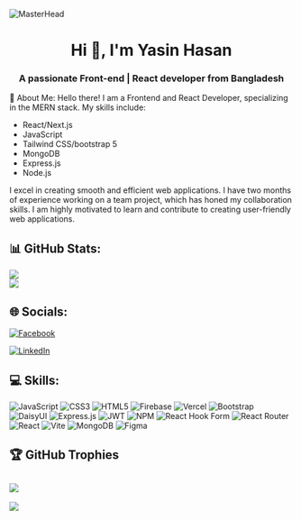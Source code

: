 ![MasterHead](https://i.ibb.co/vL5Yjq5/Add-a-subheading.png)
    <h1 align="center">Hi 👋, I'm Yasin Hasan</h1>
<h3 align="center">A passionate Front-end | React developer from Bangladesh</h3>


💫 About Me:
Hello there! I am a Frontend and React Developer, specializing in the MERN stack. My skills include:
<ul>
  <li>React/Next.js</li>
  <li>JavaScript</li>
  <li>Tailwind CSS/bootstrap 5</li>
  <li>MongoDB</li>
  <li>Express.js</li>
  <li>Node.js</li>
</ul>
I excel in creating smooth and efficient web applications. I have two months of experience working on a team project, which has honed my collaboration skills. I am highly motivated to learn and contribute to creating user-friendly web applications.

 ## 📊 GitHub Stats:
<!-- Add a container div with flexbox styles -->
<div>
  <div style="width: 100%"> 
      <img src="https://github-readme-stats.vercel.app/api?username=yasin-hasan2&show_icons=true&theme=transparent"  />
  </div>
  <div style="width: 100%"> 
      <img src="https://github-readme-stats.vercel.app/api/top-langs/?username=yasin-hasan2&theme=radical&hide_border=false&include_all_commits=true&count_private=false&layout=compact"/>
  </div>
 
</div>

<!-- # 🔭 My currently projects -->
<!-- ## project name: DrivePulse | Online file sharing | team project
 ### ⚙️Technologies:
- Next.js, TypeScript, tailwindcss, mongoose, ExpressJs, node.js, firebase storage, socket.io, JWT etc. 
### 📝Description:
- This is a online file  sharing website and user friendly UI design. Authentication user can upload his/her file and share this file in real-time. User can create folder and upload any file inside this folder and this is a nasted route like google drive. User can add conversation and collaborate with real-time chat.
### 👇Links:
- [client github link](https://github.com/Binary-Masters/DrivePulse-Client)
- [server github link](https://github.com/Binary-Masters/DrivePulse-Server)
- [live link](https://drive-pulse-client.vercel.app/) -->

## 🌐 Socials:
[![Facebook](https://img.shields.io/badge/Facebook-%231877F2.svg?logo=Facebook&logoColor=white)](https://www.facebook.com/aornil.mahmoud) 
<!-- [![Instagram](https://img.shields.io/badge/Instagram-%23E4405F.svg?logo=Instagram&logoColor=white)](https://www.instagram.com/sadidhasan56/) --> 
[![LinkedIn](https://img.shields.io/badge/LinkedIn-%230077B5.svg?logo=linkedin&logoColor=white)](https://www.linkedin.com/in/yasin-hasan-05a16425a/)

## 💻 Skills:
![JavaScript](https://img.shields.io/badge/javascript-%23323330.svg?style=for-the-badge&logo=javascript&logoColor=%23F7DF1E) ![CSS3](https://img.shields.io/badge/css3-%231572B6.svg?style=for-the-badge&logo=css3&logoColor=white) ![HTML5](https://img.shields.io/badge/html5-%23E34F26.svg?style=for-the-badge&logo=html5&logoColor=white) ![Firebase](https://img.shields.io/badge/firebase-%23039BE5.svg?style=for-the-badge&logo=firebase) ![Vercel](https://img.shields.io/badge/vercel-%23000000.svg?style=for-the-badge&logo=vercel&logoColor=white) ![Bootstrap](https://img.shields.io/badge/bootstrap-%238511FA.svg?style=for-the-badge&logo=bootstrap&logoColor=white) ![DaisyUI](https://img.shields.io/badge/daisyui-5A0EF8?style=for-the-badge&logo=daisyui&logoColor=white) ![Express.js](https://img.shields.io/badge/express.js-%23404d59.svg?style=for-the-badge&logo=express&logoColor=%2361DAFB) ![JWT](https://img.shields.io/badge/JWT-black?style=for-the-badge&logo=JSON%20web%20tokens) ![NPM](https://img.shields.io/badge/NPM-%23CB3837.svg?style=for-the-badge&logo=npm&logoColor=white) ![React Hook Form](https://img.shields.io/badge/React%20Hook%20Form-%23EC5990.svg?style=for-the-badge&logo=reacthookform&logoColor=white) ![React Router](https://img.shields.io/badge/React_Router-CA4245?style=for-the-badge&logo=react-router&logoColor=white) ![React](https://img.shields.io/badge/react-%2320232a.svg?style=for-the-badge&logo=react&logoColor=%2361DAFB) ![Vite](https://img.shields.io/badge/vite-%23646CFF.svg?style=for-the-badge&logo=vite&logoColor=white) ![MongoDB](https://img.shields.io/badge/MongoDB-%234ea94b.svg?style=for-the-badge&logo=mongodb&logoColor=white) ![Figma](https://img.shields.io/badge/figma-%23F24E1E.svg?style=for-the-badge&logo=figma&logoColor=white)

## 🏆 GitHub Trophies
![](https://github-profile-trophy.vercel.app/?username=yasin-hasan2&theme=radical&no-frame=false&no-bg=true&margin-w=4)
---
[![](https://visitcount.itsvg.in/api?id=yasin-hasan2&icon=0&color=0)](https://visitcount.itsvg.in)
<!-- Proudly created with GPRM ( https://gprm.itsvg.in ) -->
